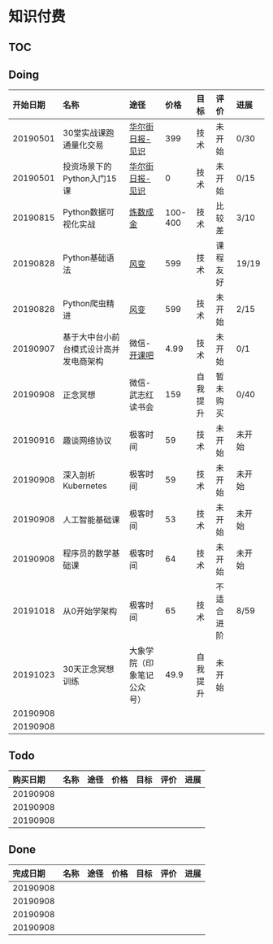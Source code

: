 # 知识付费
[TOC]()
---

## Doing
|开始日期|名称|途径|价格|目标|评价|进展|
|:----|:----|:----|:----|:----|:----|:----|
|20190501| 30堂实战课跑通量化交易 | [华尔街日报-见识][2] |399| 技术 | 未开始 | 0/30 |
| 20190501| 投资场景下的Python入门15课 | [华尔街日报-见识][3] | 0 | 技术 |未开始 | 0/15 | 
|20190815| Python数据可视化实战 | [炼数成金][4] | 100-400| 技术 | 比较差 | 3/10|
|20190828| Python基础语法 | [风变][5] | 599 | 技术 | 课程友好|19/19 |
|20190828| Python爬虫精进 | [风变][6] | 599 | 技术 | 未开始 | 2/15 |
|20190907| 基于大中台小前台模式设计高并发电商架构 |微信-[开课吧][7]|4.99|技术| 未开始 |0/1|
|20190908| 正念冥想 | 微信-武志红读书会 | 159 | 自我提升 | 暂未购买 | 0/40 |
|20190916| 趣谈网络协议 | 极客时间 | 59 | 技术 | 未开始 | 未开始|
|20190908| 深入剖析 Kubernetes| 极客时间 | 59 | 技术 | 未开始 | 未开始|
|20190908| 人工智能基础课 | 极客时间 | 53| 技术 | 未开始 | 未开始|
|20190908| 程序员的数学基础课| 极客时间 | 64 | 技术 | 未开始 | 未开始| 
|20191018| 从0开始学架构 | 极客时间 | 65 | 技术 | 不适合进阶 | 8/59 |
|20191023| 30天正念冥想训练 | 大象学院（印象笔记公众号）| 49.9 | 自我提升 | 未开始||
|20190908| | | | |||
|20190908| | | | |||

## Todo
|购买日期|名称|途径|价格|目标|评价|进展|
|:----|:----|:----|:----|:----|:----|:----|
|20190908| | | | |||
|20190908| | | | |||
|20190908| | | | |||

## Done
|完成日期|名称|途径|价格|目标|评价|进展|
|:----|:----|:----|:----|:----|:----|:----|
|20190908| | | | |||
|20190908| | | | |||
|20190908| | | | |||
|20190908| | | | |||

[2]:	jianshiapp.com
[3]:	jianshiapp.com
[4]:	dataguru.cn
[5]:	pypypy.cn
[6]:	pypypy.cn
[7]:	https://learn.kaikeba.com/home